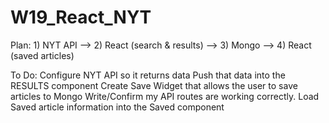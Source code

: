 # W19_React_NYT

Plan: 1) NYT API --> 2) React (search & results) --> 3) Mongo --> 4) React (saved articles)

To Do:
Configure NYT API so it returns data
Push that data into the RESULTS component
Create Save Widget that allows the user to save articles to Mongo
Write/Confirm my API routes are working correctly.
Load Saved article information into the Saved component
